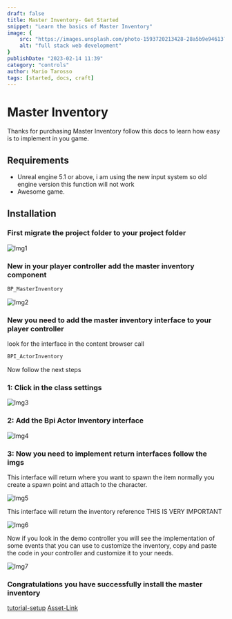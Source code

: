 ```yaml
---
draft: false
title: Master Inventory- Get Started
snippet: "Learn the basics of Master Inventory"
image: {
    src: "https://images.unsplash.com/photo-1593720213428-28a5b9e94613?&fit=crop&w=430&h=240",
    alt: "full stack web development"
}
publishDate: "2023-02-14 11:39"
category: "controls"
author: Mario Tarosso
tags: [started, docs, craft]
---
```


# Master Inventory

Thanks for purchasing Master Inventory follow this docs to learn how easy is to implement in you game.


## Requirements

- Unreal engine 5.1 or above, i am using the new input system so old engine version this function will not work
- Awesome game.


## Installation

### First migrate the project folder to your project folder

![Img1](https://raw.githubusercontent.com/mjgt-Studios/MasterInventoryDocs/main/imgs/GetStarted/img1.png)


### New in your player controller add the master inventory component

```javascript
BP_MasterInventory
```
![Img2](https://raw.githubusercontent.com/mjgt-Studios/MasterInventoryDocs/main/imgs/GetStarted/img2.png)

### New you need to add the master inventory interface to your player controller

look for the interface in the content browser call

```javascript
BPI_ActorInventory
```
Now follow the next steps

### 1: Click in the class settings

![Img3](https://raw.githubusercontent.com/mjgt-Studios/MasterInventoryDocs/main/imgs/GetStarted/img3.png)

### 2: Add the Bpi Actor Inventory interface

![Img4](https://raw.githubusercontent.com/mjgt-Studios/MasterInventoryDocs/main/imgs/GetStarted/img4.png)

### 3: Now you need to implement return interfaces follow the imgs

This interface will return where you want to spawn the item normally you create a spawn point and attach to the character.

![Img5](https://raw.githubusercontent.com/mjgt-Studios/MasterInventoryDocs/main/imgs/GetStarted/img5.png)

This interface will return the inventory reference THIS IS VERY IMPORTANT

![Img6](https://raw.githubusercontent.com/mjgt-Studios/MasterInventoryDocs/main/imgs/GetStarted/img6.png)

Now if you look in the demo controller you will see the implementation of some events that you can use to customize the inventory, copy and paste the code in your controller and customize it to your needs.

![Img7](https://raw.githubusercontent.com/mjgt-Studios/MasterInventoryDocs/main/imgs/GetStarted/img7.png)

### Congratulations you have successfully install the master inventory

[tutorial-setup](https://youtu.be/87jMTX83RpI)
[Asset-Link](https://www.unrealengine.com/marketplace/en-US/product/b5c3ee6da047491a958b499c7f027713)

